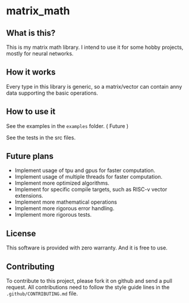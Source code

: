 # matrix_math

## What is this?

This is my matrix math library.
I intend to use it for some hobby projects, mostly for neural networks.

## How it works

Every type in this library is generic, so a matrix/vector can contain anny data supporting the basic
operations.

## How to use it

See the examples in the `examples` folder. ( Future )

See the tests in the src files.

## Future plans

- Implement usage of tpu and gpus for faster computation.
- Implement usage of multiple threads for faster computation.
- Implement more optimized algorithms.
- Implement for specific compile targets, such as RISC-v vector extensions.
- Implement more mathematical operations
- Implement more rigorous error handling.
- Implement more rigorous tests.

## License

This software is provided with zero warranty.
And it is free to use.

## Contributing

To contribute to this project, please fork it on github and send a pull request.
All contributions need to follow the style guide lines in the `.github/CONTRIBUTING.md` file.

